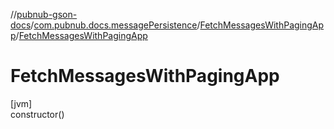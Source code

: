 //[pubnub-gson-docs](../../../index.md)/[com.pubnub.docs.messagePersistence](../index.md)/[FetchMessagesWithPagingApp](index.md)/[FetchMessagesWithPagingApp](-fetch-messages-with-paging-app.md)

# FetchMessagesWithPagingApp

[jvm]\
constructor()
